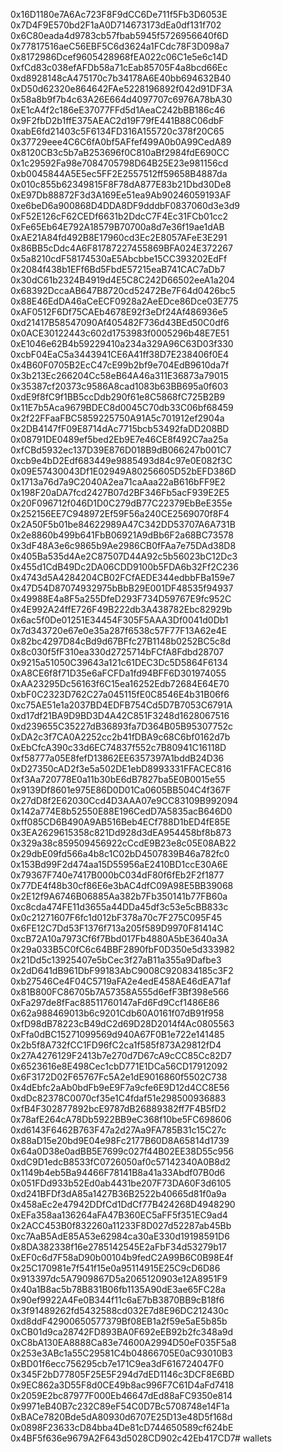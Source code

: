 0x16D1180e7A6Ac723F8F9dCC6De711f5Fb3D6053E
0x7D4F9E570bd2F1aA0D714673173dEa0df131f702
0x6C80eada4d9783cb57fbab5945f5726956640f6D
0x77817516aeC56EBF5C6d3624a1FCdc78F3D098a7
0x8172986Dcef9605428968fEA022c06C1e5e6c14D
0xfCd83c038efAFDb58a71cEab85705F4a8bcd66Ec
0xd8928148cA475170c7b34178A6E40bb694632B40
0xD50d62320e864642FAe5228196892f042d91DF3A
0x58a8b9f7b4c63A26E664d4097707c6976A78bA30
0xE1cA4f2c186eE37077FFd5d1AeaC242bBB186c46
0x9F2fbD2b1ffE375AEAC2d19F79fE441B88C06dbF
0xabE6fd21403c5F6134FD316A155720c378f20C65
0x37729eee4C6C6fA0bf5AFfef499A0b0A99CedA89
0x8120CB3c5b7aB253696f0C810aBf2984fdE690CC
0x1c29592Fa98e7084705798D64B25E23e981156cd
0xb0045844A5E5ec5FF2E2557512ff59658B4887da
0x010c855b62349815F8F78dA877E83b21Dbd30De8
0xE97Db88872F3d3A169Ee51ea9Ab90246059193AF
0xe6beD6a900868D4DDA8DF9dddbF0837060d3e3d9
0xF52E126cF62CEDf6631b2DdcC7F4Ec31FCb01cc2
0xFe65Eb64E792A18579B70700a8d7e36f19ae1dAB
0xAE21A84fd492B8E17960cd3Ec2E8057AFeE3E291
0x86BB5cDdc4A6F81787227455869BFA024E372267
0x5a8210cdF58174530aE5Abcbbe15CC393202EdFf
0x2084f438b1EFf6Bd5FbdE57215eaB741CAC7aDb7
0x30dC61b2324B4919d4E5C8C242D66502eeA1a204
0x68392DccaAB647B8720cd52472Be7F64d0426bc5
0x88E46EdDA46aCeECF0928a2AeEDce86Dce03E775
0xAF0512F6Df75CAEb4678E92f3eDf24Af486936e5
0xd21417B58547090Af405482F736d43BEd50C0df6
0x0ACE30122443c602d1753983f0005296b48E7E51
0xE1046e62B4b59229410a234a329A96C63D03f330
0xcbF04EaC5a3443941CE6A41ff38D7E238406f0E4
0x4B60F0705B2EcC47cE99b2bf9e704EdB9610da7f
0x3b213Ec266204Cc58eB64A46a311E36873a79015
0x35387cf20373c9586A8cad1083b63BB695a0f603
0xdE9f8fC9f1BB5ccDdb290f61e8C5868fC725B2B9
0x11E7b5Aca9679BDEC8d0045C70db33C06bf68459
0x2f22FFaaFBC5859225750A91A5c701912ef2904a
0x2DB4147fF09E8714dAc7715bcb53492faDD208BD
0x08791DE0489ef5bed2Eb9E7e46CE8f492C7aa25a
0xfCBd5932ec137D39E876D018B9dB066247b001C7
0xcb9e4bD2Edf683449e9885493d84c97e0E082f3C
0x09E57430043Df1E02949A80256605D52bEFD386D
0x1713a76d7a9C2040A2ea71caAaa22aB616bFF9E2
0x198F20aDA7fcd2427B07d2BF346Fb5acF939E2E5
0x20F096712f046D1D0C279dB77C22379EbBeE355e
0x252156EE7C948972Ef59F56a240CE2569070f8F4
0x2A50F5b01be84622989A47C342DD53707A6A731B
0x2e8860b499b641FbB06921A9dBb6F2a68BC73578
0x3dF48A3e6c9865b9Ae2986CB0fFAa7e75DAd38D8
0x405Ba535d4Ae2C87507D44A92c5b56023bC12Dc3
0x455d1CdB49Dc2DA06CDD9100b5FDA6b32Ff2C236
0x4743d5A4284204CB02FCfAEDE344edbbFBa159e7
0x47D54D87074932975bBbB29E001DF48535f94937
0x49988E4a8F5a255DfeD293F734D59767E9fc952C
0x4E992A24ffE726F49B222db3A438782Ebc82929b
0x6ac5f0De01251E34454F305F5AAA3Df0041d0Db1
0x7d343720e67e0e35a287f6538c57F77F13A62e4E
0x82bc4297D84cBd9d67BFfc27B1148b0252BC5c8d
0x8c030f5fF310ea330d2725714bFCfA8Fdbd28707
0x9215a51050C39643a121c61DEC3Dc5D5864F6134
0xA8CE6f8f71D35e6aFCFDa1fd94BFF6D301974055
0xAA23295Dc56163f6C15ea16252Edb72684E64E70
0xbF0C2323D762C27a045115fE0C8546E4b31B06f6
0xc75AE51e1a2037BD4EDFB754Cd5D7B7053C6791A
0xd17df21BA9D9BD3D4A42C851F3248d1628067516
0xd239655C35227dB36893fa7D364B05B95307752c
0xDA2c3f7CA0A2252cc2b41fDBA9c68C6bf0162d7b
0xEbCfcA390c33d6EC74837f552c7B80941C16118D
0xf58777a05E8fefD13862EE6357397A1bddB24D36
0xD27350cAD2f3e5a502DE1ebD8993331FFACEC816
0xf3Aa720778E0a11b30bE6dB7827ba5E0B0015e55
0x9139Df8601e975E86D0D01Ca0605BB504C4f367F
0x27dD8f2E62030Ccd4D3AAA07e9CC83109B992094
0x142a774E8b52550E88E196CedD7A5835acB646D0
0xff085CD6B490A9AB516Beb4ECf788D1bED4fE85E
0x3EA2629615358c821Dd928d3dEA954458bf8b873
0x329a38c859509456922cCcdE9B23e8c05E08AB22
0x29dbE09fd566a4b8c1C02bD4507839B46a782fc0
0x153Bd99F2d474aa15D55956aE2410BD1ccE30A6E
0x79367F740e7417B000bC034dF80f6fEb2F2f1877
0x77DE4f48b30cf86E6e3bAC4dfC09A98E5BB39068
0x2E12f9A6746B06885Aa382b7Fb350141b77FB60a
0xc8cda474FE11d3655a44DDa45df3c53e5cBB833c
0x0c21271607F6fc1d012bF378a70c7F275C095F45
0x6FE12C7Dd53F1376f713a205f589D9970F81414C
0xcB72A10a7973Cf6f7Bbd017Fb4880A5bE3640a3A
0x29a033B5C0fC6c64BBF2890fbF0D350e5d333982
0x21Dd5c13925407e5bCec3f27aB11a355a9Dafbe3
0x2dD641dB961DbF99183AbC9008C920834185c3F2
0xb27546Ce4F04C5719aFA2e4edE458AE46dEA71af
0x81B800FC86705b7A57358A555d6efF3Bf398e566
0xFa297de8fFac88511760147aFd6Fd9Ccf1486E86
0x62a988469013b6c9201Cdb60A0161f07dB91f958
0xfD98dB78223cB49dC2d69D28D2014f4Ac0805563
0xFfa0dBC15271099569d940A67F0B1e722e141485
0x2b5f8A732fCC1FD96fC2ca1f585f873A29812fD4
0x27A4276129F2413b7e270d7D67cA9cCC85Cc82D7
0x6523616e8E498Cec1cbD771E1DCa56CD17912092
0x6F3172D02F65767Fc5A2e1dE9016860f5502C738
0x4dEbfc2aAb0bdFb9eE9F7a9cfe6E9D12d4CC8E56
0xdDc82378C0070cf35e1C4fdaf51e298500936883
0xfB4F302877892bcE9787dB26889382ff7F4B5fD2
0x78afE264cA78Db5922BB9eC368f10be5FC698606
0xd6143F6462B763F47a2d27Aa9FA785B31c15C27c
0x88aD15e20bd9E04e98Fc2177B60D8A65814d1739
0x64a0D38e0adBB5E7699c027f44B02EE38D55c956
0xdC9D1edcB8533fC0726050af0c57142340A0B8d2
0x1149b4eb5Ba94466F78141B8a41a33Abdf07B0d6
0x051FDd933b52Ed0ab4431be207F73DA60F3d6105
0xd241BFDf3dA85a1427B36B2522b40665d81f0a9a
0x458aEc2e47942DDfCd1DdCf77B424268D4948290
0xEFa358aa136264aFA47B360EC5aFF5f351EC9ad4
0x2ACC453B0f832260a11233F8D027d52287ab45Bb
0xc7AaB5AdE85A53e62984ca30aE330d19198591D6
0x8DA382338f16e2785142545E2aFbF34d53279b17
0xEF0c6d7F58aD90b00104b9fedC2A99B6C0B98E4f
0x25C170981e7f541f15e0a95114915E25C9cD6D86
0x913397dc5A7909867D5a2065120903e12A8951F9
0x40a1B8ac5b78B831B06fb1135A90dE3ae65FC28a
0x90ef9922A4Fe0B344f11c6aE7bB3870BB9cB18f6
0x3f91489262fd5432588cd032E7d8E96DC212430c
0xd8ddF42900650577379Bf08EB1a2f59e5aE5b85b
0xCB01d9ca28742FD893BA0F692eEB92b2fc348a9d
0xC8bA130EA8888Ca83e74600A2994D50eF035F5a8
0x253e3ABc1a55C29581C4b04866705E0aC93010B3
0xBD01f6ecc756295cb7e171C9ea3dF616724047F0
0x345F2bD77805F25E5F294d7dED1146c3DCF8E6BD
0x9EC862a3D55F8d0CE49b8ac996F7C61D4aFd7418
0x2059E2bc87977F000Eb46647dEd88aFC9350e814
0x9971eB40B7c232C89eF54C0D7Bc5708748e14F1a
0xBACe7820Bde5dA80930d6707E25D13e48D5f168d
0x0898F23633cD84bba4De81cD744650589cf624bE
0x4BF5f636e9679A2F643d5028CD902c42Eb417CD7# wallets
